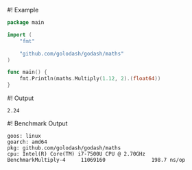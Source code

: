 #! Example
```go
package main

import (
	"fmt"

	"github.com/golodash/godash/maths"
)

func main() {
	fmt.Println(maths.Multiply(1.12, 2).(float64))
}
```

#! Output
```
2.24
```

#! Benchmark Output
```
goos: linux
goarch: amd64
pkg: github.com/golodash/godash/maths
cpu: Intel(R) Core(TM) i7-7500U CPU @ 2.70GHz
BenchmarkMultiply-4     11069160               198.7 ns/op
```